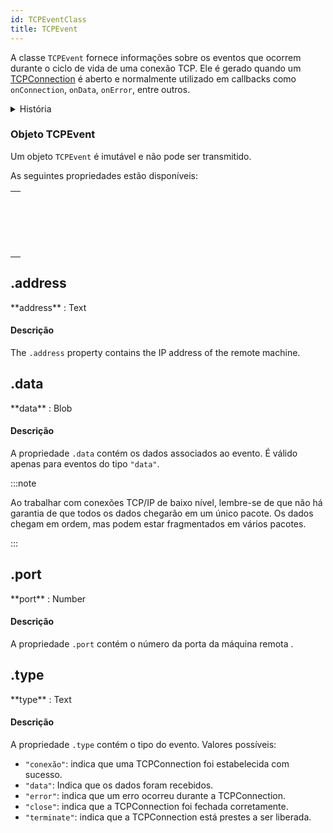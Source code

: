 ```yaml
---
id: TCPEventClass
title: TCPEvent
---
```


A classe `TCPEvent` fornece informações sobre os eventos que ocorrem durante o ciclo de vida de uma conexão TCP. Ele é gerado quando um [TCPConnection](TCPConnectionClass.md) é aberto e normalmente utilizado em callbacks como `onConnection`, `onData`, `onError`, entre outros.

<details><summary>História</summary>

| Release | Mudanças                            |
| ------- | ----------------------------------- |
| 20 R9   | New `address` and `port` attributes |
| 20 R8   | Classe adicionada                   |

</details>

### Objeto TCPEvent

Um objeto `TCPEvent` é imutável e não pode ser transmitido.

As seguintes propriedades estão disponíveis:

|                                                                                                      |
| ---------------------------------------------------------------------------------------------------- |
| [<!-- INCLUDE #TCPEvent.address.Syntax -->](#address)<br/><!-- INCLUDE #TCPEvent.address.Summary --> |
| [<!-- INCLUDE #TCPEvent.data.Syntax -->](#data)<br/><!-- INCLUDE #TCPEvent.data.Summary -->          |
| [<!-- INCLUDE #TCPEvent.port.Syntax -->](#port)<br/><!-- INCLUDE #TCPEvent.port.Summary -->          |
| [<!-- INCLUDE #TCPEvent.type.Syntax -->](#type)<br/><!-- INCLUDE #TCPEvent.type.Summary -->          |

<!-- REF TCPEvent.address.Desc -->

## .address

<!-- REF #TCPEvent.address.Syntax -->**address** : Text<!-- END REF -->

#### Descrição

The `.address` property contains <!-- REF #TCPEvent.address.Summary -->the IP address of the remote machine<!-- END REF -->.

<!-- END REF -->

<!-- REF TCPEvent.data.Desc -->

## .data

<!-- REF #TCPEvent.data.Syntax -->**data** : Blob<!-- END REF -->

#### Descrição

A propriedade `.data` contém <!-- REF #TCPEvent.data.Summary -->os dados associados ao evento<!-- END REF -->. É válido apenas para eventos do tipo `"data"`.

:::note

Ao trabalhar com conexões TCP/IP de baixo nível, lembre-se de que não há garantia de que todos os dados chegarão em um único pacote. Os dados chegam em ordem, mas podem estar fragmentados em vários pacotes.

:::

<!-- END REF -->

<!-- REF TCPEvent.port.Desc -->

## .port

<!-- REF #TCPEvent.port.Syntax -->**port** : Number<!-- END REF -->

#### Descrição

A propriedade `.port` contém <!-- REF #TCPEvent.port.Summary --> o número da porta da máquina remota <!-- END REF -->.

<!-- END REF -->

<!-- REF TCPEvent.type.Desc -->

## .type

<!-- REF #TCPEvent.type.Syntax -->**type** : Text<!-- END REF -->

#### Descrição

A propriedade `.type` contém <!-- REF #TCPEvent.type.Summary -->o tipo do evento<!-- END REF -->. Valores possíveis:

- `"conexão"`: indica que uma TCPConnection foi estabelecida com sucesso.
- `"data"`: Indica que os dados foram recebidos.
- `"error"`: indica que um erro ocorreu durante a TCPConnection.
- `"close"`: indica que a TCPConnection foi fechada corretamente.
- `"terminate"`: indica que a TCPConnection está prestes a ser liberada.

<!-- END REF -->



